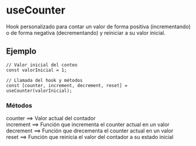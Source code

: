 # useCounter

Hook personalizado para contar un valor de forma positiva (incrementando) o de forma negativa (decrementando) y reiniciar a su valor inicial.

## Ejemplo

```
// Valor inicial del conteo
const valorInicial = 1;

// Llamada del hook y métodos
const [counter, increment, decrement, reset] = useCounter(valorInicial);

```

### Métodos

counter ==> Valor actual del contador  
increment ==> Función que incrementa el counter actual en un valor  
decrement ==> Función que drecementa el counter actual en un valor  
reset ==> Función que reinicia el valor del contador a su estado inicial
